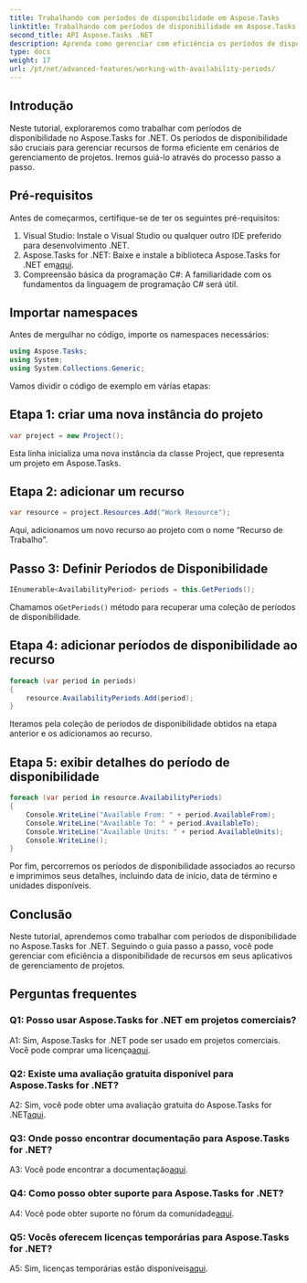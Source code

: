 ```yaml
---
title: Trabalhando com períodos de disponibilidade em Aspose.Tasks
linktitle: Trabalhando com períodos de disponibilidade em Aspose.Tasks
second_title: API Aspose.Tasks .NET
description: Aprenda como gerenciar com eficiência os períodos de disponibilidade de recursos usando Aspose.Tasks for .NET. Este tutorial fornece um guia passo a passo para trabalhar com períodos de disponibilidade em seus projetos .NET.
type: docs
weight: 17
url: /pt/net/advanced-features/working-with-availability-periods/
---
```

## Introdução

Neste tutorial, exploraremos como trabalhar com períodos de disponibilidade no Aspose.Tasks for .NET. Os períodos de disponibilidade são cruciais para gerenciar recursos de forma eficiente em cenários de gerenciamento de projetos. Iremos guiá-lo através do processo passo a passo.

## Pré-requisitos

Antes de começarmos, certifique-se de ter os seguintes pré-requisitos:

1. Visual Studio: Instale o Visual Studio ou qualquer outro IDE preferido para desenvolvimento .NET.
2.  Aspose.Tasks for .NET: Baixe e instale a biblioteca Aspose.Tasks for .NET em[aqui](https://releases.aspose.com/tasks/net/).
3. Compreensão básica da programação C#: A familiaridade com os fundamentos da linguagem de programação C# será útil.

## Importar namespaces

Antes de mergulhar no código, importe os namespaces necessários:

```csharp
using Aspose.Tasks;
using System;
using System.Collections.Generic;


```

Vamos dividir o código de exemplo em várias etapas:

## Etapa 1: criar uma nova instância do projeto

```csharp
var project = new Project();
```

Esta linha inicializa uma nova instância da classe Project, que representa um projeto em Aspose.Tasks.

## Etapa 2: adicionar um recurso

```csharp
var resource = project.Resources.Add("Work Resource");
```

Aqui, adicionamos um novo recurso ao projeto com o nome “Recurso de Trabalho”.

## Passo 3: Definir Períodos de Disponibilidade

```csharp
IEnumerable<AvailabilityPeriod> periods = this.GetPeriods();
```

 Chamamos o`GetPeriods()` método para recuperar uma coleção de períodos de disponibilidade.

## Etapa 4: adicionar períodos de disponibilidade ao recurso

```csharp
foreach (var period in periods)
{
    resource.AvailabilityPeriods.Add(period);
}
```

Iteramos pela coleção de períodos de disponibilidade obtidos na etapa anterior e os adicionamos ao recurso.

## Etapa 5: exibir detalhes do período de disponibilidade

```csharp
foreach (var period in resource.AvailabilityPeriods)
{
    Console.WriteLine("Available From: " + period.AvailableFrom);
    Console.WriteLine("Available To: " + period.AvailableTo);
    Console.WriteLine("Available Units: " + period.AvailableUnits);
    Console.WriteLine();
}
```

Por fim, percorremos os períodos de disponibilidade associados ao recurso e imprimimos seus detalhes, incluindo data de início, data de término e unidades disponíveis.

## Conclusão

Neste tutorial, aprendemos como trabalhar com períodos de disponibilidade no Aspose.Tasks for .NET. Seguindo o guia passo a passo, você pode gerenciar com eficiência a disponibilidade de recursos em seus aplicativos de gerenciamento de projetos.

## Perguntas frequentes

### Q1: Posso usar Aspose.Tasks for .NET em projetos comerciais?

 A1: Sim, Aspose.Tasks for .NET pode ser usado em projetos comerciais. Você pode comprar uma licença[aqui](https://purchase.aspose.com/buy).

### Q2: Existe uma avaliação gratuita disponível para Aspose.Tasks for .NET?

A2: Sim, você pode obter uma avaliação gratuita do Aspose.Tasks for .NET[aqui](https://releases.aspose.com/).

### Q3: Onde posso encontrar documentação para Aspose.Tasks for .NET?

 A3: Você pode encontrar a documentação[aqui](https://reference.aspose.com/tasks/net/).

### Q4: Como posso obter suporte para Aspose.Tasks for .NET?

 A4: Você pode obter suporte no fórum da comunidade[aqui](https://forum.aspose.com/c/tasks/15).

### Q5: Vocês oferecem licenças temporárias para Aspose.Tasks for .NET?

 A5: Sim, licenças temporárias estão disponíveis[aqui](https://purchase.aspose.com/temporary-license/).